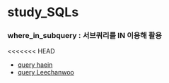 # study_SQLs
### where_in_subquery : 서브쿼리를 IN 이용해 활용
<<<<<<< HEAD
- [query haein](./haein/w3schools/where_in_subquery.sql)
- [query Leechanwoo](./chanwho/w3schools/where_in_subquery.sql)